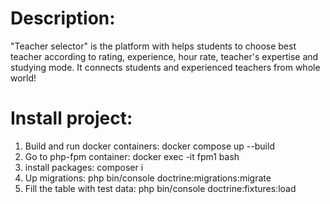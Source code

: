 # **Description:**

"Teacher selector" is the platform with helps students to choose best teacher
according to rating, experience, hour rate, teacher's expertise and studying mode.
It connects students and experienced teachers from whole world!


# **Install project:**
1) Build and run docker containers: docker compose up --build
2) Go to php-fpm container: docker exec -it fpm1 bash
3) install packages: composer i
4) Up migrations: php bin/console doctrine:migrations:migrate
5) Fill the table with test data: php bin/console doctrine:fixtures:load